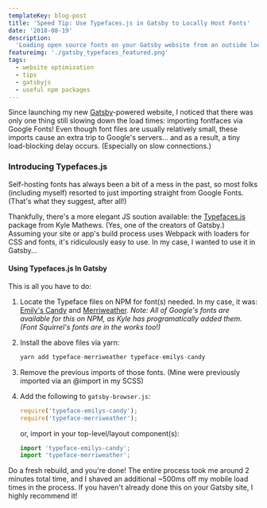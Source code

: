 ```yaml
---
templateKey: blog-post
title: 'Speed Tip: Use Typefaces.js in Gatsby to Locally Host Fonts'
date: '2018-08-19'
description:
  'Loading open source fonts on your Gatsby website from an outside location? Speed up your load times by self-hosting those fonts via the Typefaces.js package!'
featureimg: './gatsby_typefaces_featured.png'
tags:
  - website optimization
  - tips
  - gatsbyjs
  - useful npm packages
---
```


Since launching my new [Gatsby](https://next.gatsbyjs.org)-powered website, I noticed that there was only one thing still slowing down the load times: importing fontfaces via Google Fonts! Even though font files are usually relatively small, these imports cause an extra trip to Google's servers... and as a result, a tiny load-blocking delay occurs. (Especially on slow connections.)

### Introducing Typefaces.js

Self-hosting fonts has always been a bit of a mess in the past, so most folks (including myself) resorted to just importing straight from Google Fonts. (That's what they suggest, after all!)

Thankfully, there's a more elegant JS soution available: the [Typefaces.js](https://github.com/KyleAMathews/typefaces) package from Kyle Mathews. (Yes, one of the creators of Gatsby.) Assuming your site or app's build process uses Webpack with loaders for CSS and fonts, it's ridiculously easy to use. In my case, I wanted to use it in Gatsby...

#### Using Typefaces.js In Gatsby

This is all you have to do:

1. Locate the Typeface files on NPM for font(s) needed. In my case, it was: [Emily's Candy](https://www.npmjs.com/package/typeface-emilys-candy) and [Merriweather](https://www.npmjs.com/package/typeface-merriweather). _Note: All of Google's fonts are available for this on NPM, as Kyle has programatically added them. (Font Squirrel's fonts are in the works too!)_

2. Install the above files via yarn:

   ```javascript
   yarn add typeface-merriweather typeface-emilys-candy
   ```

3. Remove the previous imports of those fonts. (Mine were previously imported via an @import in my SCSS)

4. Add the following to `gatsby-browser.js`:

   ```javascript
   require('typeface-emilys-candy');
   require('typeface-merriweather');
   ```

   or, import in your top-level/layout component(s):

   ```javascript
   import 'typeface-emilys-candy';
   import 'typeface-merriweather';
   ```

Do a fresh rebuild, and you're done! The entire process took me around 2 minutes total time, and I shaved an additional ~500ms off my mobile load times in the process. If you haven't already done this on your Gatsby site, I highly recommend it!
